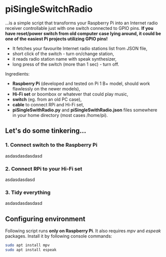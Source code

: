 # piSingleSwitchRadio

...is a simple script that transforms your Raspberry Pi into an Internet radio receiver controllable just with one switch connected to GPIO pins. **If you have reset/power switch from old computer case lying around, it could be one of the easiest Pi projects utilizing GPIO pins!** 

- It fetches your favourite Internet radio stations list from JSON file,
- short click of the switch - turn on/change station,
- it reads radio station name with speak synthesizer,
- long press of the switch (more than 1 sec) - turn off.

Ingredients:
- **Raspberry Pi** (developed and tested on Pi 1 B+ model, should work flawlessly on the newer models),
- **Hi-Fi set** or boombox or whatever that could play music,
- **switch** (eg. from an old PC case),
- **cable** to connect RPi and Hi-Fi set,
- **piSingleSwithRadio.py** and **piSingleSwithRadio.json** files somewhere in your home directory (most cases /home/pi).

## Let's do some tinkering...

### 1. Connect switch to the Raspberry Pi 

asdasdasdasdasd

### 2. Connect RPi to your Hi-Fi set

asdasdasdasd

### 3. Tidy everything 

asdasdasdasdasd

## Configuring environment
Following script runs **only on Raspberry Pi**. It also requires *mpv* and *espeak* packages. Install it by following console commands:
```sh
sudo apt install mpv
sudo apt install espeak
```
